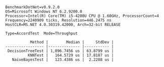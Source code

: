     BenchmarkDotNet=v0.9.2.0
    OS=Microsoft Windows NT 6.2.9200.0
    Processor=Intel(R) Core(TM) i5-4200U CPU @ 1.60GHz, ProcessorCount=4
    Frequency=2240909 ticks, Resolution=446.2475 ns
    HostCLR=MS.NET 4.0.30319.42000, Arch=32-bit RELEASE
    
    Type=AccordTest  Mode=Throughput  
    
               Method |        Median |     StdDev |
    ----------------- |-------------- |----------- |
     DecisionTreeTest | 1,096.7456 us | 63.8799 us |
              KNNTest |   164.5729 us | 17.8187 us |
       NaiveBayesTest |   123.4386 us |  2.2288 us |
